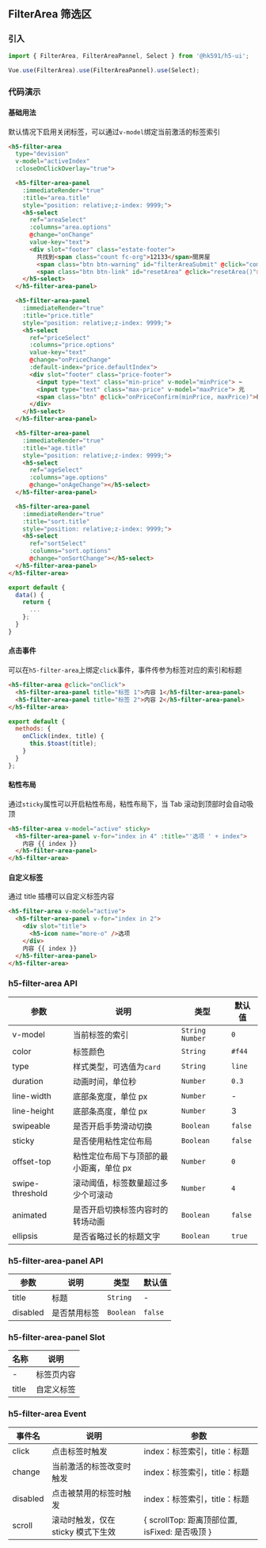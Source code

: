 ## FilterArea 筛选区

### 引入
``` javascript
import { FilterArea, FilterAreaPannel, Select } from '@hk591/h5-ui';

Vue.use(FilterArea).use(FilterAreaPannel).use(Select);
```

### 代码演示

#### 基础用法

默认情况下启用关闭标签，可以通过`v-model`绑定当前激活的标签索引

```html
<h5-filter-area 
  type="devision" 
  v-model="activeIndex" 
  :closeOnClickOverlay="true">

  <h5-filter-area-panel 
    :immediateRender="true" 
    :title="area.title" 
    style="position: relative;z-index: 9999;">
    <h5-select 
      ref="areaSelect" 
      :columns="area.options" 
      @change="onChange" 
      value-key="text">
      <div slot="footer" class="estate-footer">
        共找到<span class="count fc-org">12133</span>間房屋 
        <span class="btn btn-warning" id="filterAreaSubmit" @click="complete()">完成</span>
        <span class="btn btn-link" id="resetArea" @click="resetArea()">重置</span></div>
    </h5-select>
  </h5-filter-area-panel>

  <h5-filter-area-panel 
    :immediateRender="true" 
    :title="price.title" 
    style="position: relative;z-index: 9999;">
    <h5-select 
      ref="priceSelect" 
      :columns="price.options" 
      value-key="text" 
      @change="onPriceChange" 
      :default-index="price.defaultIndex">
      <div slot="footer" class="price-footer">
        <input type="text" class="min-price" v-model="minPrice"> ~
        <input type="text" class="max-price" v-model="maxPrice"> 元
        <span class="btn" @click="onPriceConfirm(minPrice, maxPrice)">确定</span>
      </div>
    </h5-select>
  </h5-filter-area-panel>

  <h5-filter-area-panel 
    :immediateRender="true" 
    :title="age.title" 
    style="position: relative;z-index: 9999;">
    <h5-select 
      ref="ageSelect" 
      :columns="age.options" 
      @change="onAgeChange"></h5-select>
  </h5-filter-area-panel>

  <h5-filter-area-panel 
    :immediateRender="true" 
    :title="sort.title" 
    style="position: relative;z-index: 9999;">
    <h5-select 
      ref="sortSelect" 
      :columns="sort.options" 
      @change="onSortChange"></h5-select>
  </h5-filter-area-panel>
</h5-filter-area>
```

```js
export default {
  data() {
    return {
      ...
    };
  }
}
```

#### 点击事件

可以在`h5-filter-area`上绑定`click`事件，事件传参为标签对应的索引和标题

```html
<h5-filter-area @click="onClick">
  <h5-filter-area-panel title="标签 1">内容 1</h5-filter-area-panel>
  <h5-filter-area-panel title="标签 2">内容 2</h5-filter-area-panel>
</h5-filter-area>
```

```javascript
export default {
  methods: {
    onClick(index, title) {
      this.$toast(title);
    }
  }
};
```

#### 粘性布局

通过`sticky`属性可以开启粘性布局，粘性布局下，当 Tab 滚动到顶部时会自动吸顶

```html
<h5-filter-area v-model="active" sticky>
  <h5-filter-area-panel v-for="index in 4" :title="'选项 ' + index">
    内容 {{ index }}
  </h5-filter-area-panel>
</h5-filter-area>
```

#### 自定义标签

通过 title 插槽可以自定义标签内容

```html
<h5-filter-area v-model="active">
  <h5-filter-area-panel v-for="index in 2">
    <div slot="title">
      <h5-icon name="more-o" />选项
    </div>
    内容 {{ index }}
  </h5-filter-area-panel>
</h5-filter-area>
```

### h5-filter-area API

| 参数 | 说明 | 类型 | 默认值 |
|------|------|------|------|
| v-model | 当前标签的索引 | `String` `Number` | `0` |
| color | 标签颜色 | `String` | `#f44` |
| type | 样式类型，可选值为`card` | `String` | `line` |
| duration | 动画时间，单位秒 | `Number` | `0.3` |
| line-width | 底部条宽度，单位 px | `Number` | - |
| line-height | 底部条高度，单位 px | `Number` | 3 |
| swipeable | 是否开启手势滑动切换 | `Boolean` | `false` |
| sticky | 是否使用粘性定位布局 | `Boolean` | `false` |
| offset-top | 粘性定位布局下与顶部的最小距离，单位 px | `Number` | `0` |
| swipe-threshold | 滚动阈值，标签数量超过多少个可滚动 | `Number` | `4` |
| animated | 是否开启切换标签内容时的转场动画 | `Boolean` | `false` |
| ellipsis | 是否省略过长的标题文字 | `Boolean` | `true` |

### h5-filter-area-panel API

| 参数 | 说明 | 类型 | 默认值 |
|------|------|------|------|
| title | 标题 | `String` | - |
| disabled | 是否禁用标签 | `Boolean` | `false` |

### h5-filter-area-panel Slot

| 名称 | 说明 |
|------|------|
| - | 标签页内容 |
| title | 自定义标签 |

### h5-filter-area Event

| 事件名 | 说明 | 参数 |
|------|------|------|
| click | 点击标签时触发 | index：标签索引，title：标题 |
| change | 当前激活的标签改变时触发 | index：标签索引，title：标题 |
| disabled | 点击被禁用的标签时触发 | index：标签索引，title：标题 |
| scroll | 滚动时触发，仅在 sticky 模式下生效 | { scrollTop: 距离顶部位置, isFixed: 是否吸顶 } |
